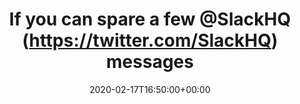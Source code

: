 ---
retweeted: false
source: <a href="http://www.samruston.co.uk" rel="nofollow">Flamingo for Android</a>
entities:
  user_mentions:
  - name: Slack
    screen_name: SlackHQ
    indices:
    - '23'
    - '31'
    id_str: '1305940272'
    id: '1305940272'
  urls: []
  symbols: []
  media:
  - expanded_url: https://twitter.com/bascht/status/1229447917108441090/photo/1
    indices:
    - '79'
    - '102'
    url: https://t.co/mOoGqr0bQW
    media_url: http://pbs.twimg.com/media/EQ_gXVSXsAEVW2H.jpg
    id_str: '1229447914751242241'
    id: '1229447914751242241'
    media_url_https: https://pbs.twimg.com/media/EQ_gXVSXsAEVW2H.jpg
    sizes:
      small:
        w: '219'
        h: '274'
        resize: fit
      large:
        w: '219'
        h: '274'
        resize: fit
      thumb:
        w: '150'
        h: '150'
        resize: crop
      medium:
        w: '219'
        h: '274'
        resize: fit
    type: photo
    display_url: pic.twitter.com/mOoGqr0bQW
  hashtags: []
display_text_range:
- '0'
- '102'
favorite_count: '30'
id_str: '1229447917108441090'
truncated: false
retweet_count: '3'
id: '1229447917108441090'
possibly_sensitive: false
created_at: Mon Feb 17 16:50:00 +0000 2020
favorited: false
full_text: If you can spare a few [@SlackHQ](https://twitter.com/SlackHQ) messages
  - would you mind donating them to me?
lang: en
extended_entities:
  media:
  - expanded_url: https://twitter.com/bascht/status/1229447917108441090/photo/1
    indices:
    - '79'
    - '102'
    url: https://t.co/mOoGqr0bQW
    media_url: http://pbs.twimg.com/media/EQ_gXVSXsAEVW2H.jpg
    id_str: '1229447914751242241'
    id: '1229447914751242241'
    media_url_https: https://pbs.twimg.com/media/EQ_gXVSXsAEVW2H.jpg
    sizes:
      small:
        w: '219'
        h: '274'
        resize: fit
      large:
        w: '219'
        h: '274'
        resize: fit
      thumb:
        w: '150'
        h: '150'
        resize: crop
      medium:
        w: '219'
        h: '274'
        resize: fit
    type: photo
    display_url: pic.twitter.com/mOoGqr0bQW
tags:
- pesos/twitter
date: '2020-02-17T16:50:00+00:00'
src: https://twitter.com/bascht/status/1229447917108441090
original_url: https://twitter.com/bascht/status/1229447917108441090
type: twitter_tweet
media_url: https://img.bascht.com/twitter/pbs.twimg.com/media/EQ_gXVSXsAEVW2H.jpg
text: If you can spare a few [@SlackHQ](https://twitter.com/SlackHQ) messages - would
  you mind donating them to me?
title: 'If you can spare a few @SlackHQ (https://twitter.com/SlackHQ) messages '

---
